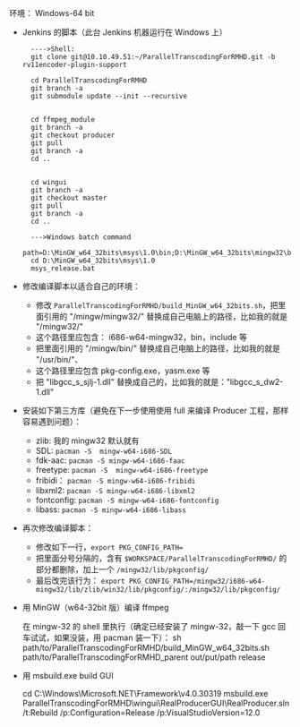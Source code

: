 环境：
Windows-64 bit


* Jenkins 的脚本（此台 Jenkins 机器运行在 Windows 上）

		---->Shell:
		git clone git@10.10.49.51:~/ParallelTranscodingForRMHD.git -b rv11encoder-plugin-support
		
		cd ParallelTranscodingForRMHD
		git branch -a
		git submodule update --init --recursive
		
		
		cd ffmpeg_module
		git branch -a
		git checkout producer
		git pull
		git branch -a
		cd ..
		
		
		cd wingui
		git branch -a
		git checkout master
		git pull
		git branch -a
		cd ..
		
		--->Windows batch command
		path=D:\MinGW_w64_32bits\msys\1.0\bin;D:\MinGW_w64_32bits\mingw32\bin;D:\MinGW_w64_32bits\bin
		cd D:\MinGW_w64_32bits\msys\1.0
		msys_release.bat

* 修改编译脚本以适合自己的环境：
	* 修改 `ParallelTranscodingForRMHD/build_MinGW_w64_32bits.sh`，把里面引用的 "/mingw/mingw32/" 替换成自己电脑上的路径，比如我的就是 "/mingw32/"
	* 这个路径里应包含： i686-w64-mingw32，bin，include 等
	* 把里面引用的 "/mingw/bin/" 替换成自己电脑上的路径，比如我的就是 "/usr/bin/"、
	* 这个路径里应包含 pkg-config.exe，yasm.exe 等
	* 把 "libgcc_s_sjlj-1.dll" 替换成自己的，比如我的就是："libgcc_s_dw2-1.dll"

* 安装如下第三方库（避免在下一步使用使用 full 来编译 Producer 工程，那样容易遇到问题）：
	* zlib: 我的 mingw32 默认就有
	* SDL: `pacman -S  mingw-w64-i686-SDL`
	* fdk-aac: `pacman -S mingw-w64-i686-faac`
	* freetype: `pacman -S  mingw-w64-i686-freetype`
	* fribidi： `pacman -S mingw-w64-i686-fribidi`
	* libxml2: `pacman -S mingw-w64-i686-libxml2`
	* fontconfig: `pacman -S mingw-w64-i686-fontconfig`
	* libass: `pacman -S mingw-w64-i686-libass`

* 再次修改编译脚本：
	*  修改如下一行，`export PKG_CONFIG_PATH=`
	*  把里面分号分隔的，含有 `$WORKSPACE/ParallelTranscodingForRMHD/` 的部分都删除，加上一个 `/mingw32/lib/pkgconfig/`
	*  最后改完该行为： `export PKG_CONFIG_PATH=/mingw32/i686-w64-mingw32/lib/zlib/win32/lib/pkgconfig/:/mingw32/lib/pkgconfig/`

* 用 MinGW（w64-32bit 版）编译 ffmpeg

	在 mingw-32 的 shell 里执行（确定已经安装了 mingw-32，敲一下 gcc 回车试试，如果没装，用 pacman 装一下）：
	sh path/to/ParallelTranscodingForRMHD/build_MinGW_w64_32bits.sh path/to/ParallelTranscodingForRMHD_parent out/put/path release


* 用 msbuild.exe build GUI

	cd C:\Windows\Microsoft.NET\Framework\v4.0.30319
	msbuild.exe ParallelTranscodingForRMHD\wingui\RealProducerGUI\RealProducer.sln /t:Rebuild /p:Configuration=Release /p:VisualStudioVersion=12.0